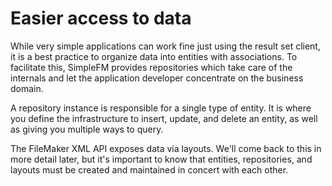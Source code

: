 # Easier access to data

While very simple applications can work fine just using the result set client, it is a best practice to organize data
into entities with associations. To facilitate this, SimpleFM provides repositories which take care of the internals
and let the application developer concentrate on the business domain.

A repository instance is responsible for a single type of entity. It is where you define the infrastructure to insert,
update, and delete an entity, as well as giving you multiple ways to query.

The FileMaker XML API exposes data via layouts. We'll come back to this in more detail later, but it's important to know
that entities, repositories, and layouts must be created and maintained in concert with each other.
